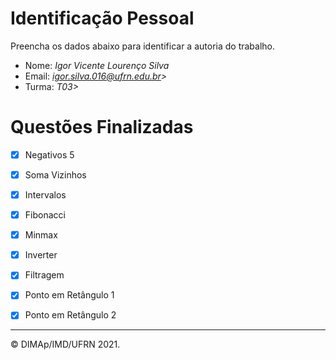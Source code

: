 ﻿# Identificação Pessoal

Preencha os dados abaixo para identificar a autoria do trabalho.

- Nome: *Igor Vicente Lourenço Silva*
- Email: *igor.silva.016@ufrn.edu.br>*
- Turma: *T03>*

# Questões Finalizadas

- [x] Negativos 5
- [x] Soma Vizinhos
- [x] Intervalos
- [x] Fibonacci
- [x] Minmax
- [x] Inverter
- [x] Filtragem
- [x] Ponto em Retângulo 1
- [x] Ponto em Retângulo 2


--------
&copy; DIMAp/IMD/UFRN 2021.

